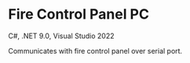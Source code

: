 # Fire Control Panel PC
C#, .NET 9.0, Visual Studio 2022

Communicates with fire control panel over serial port.
